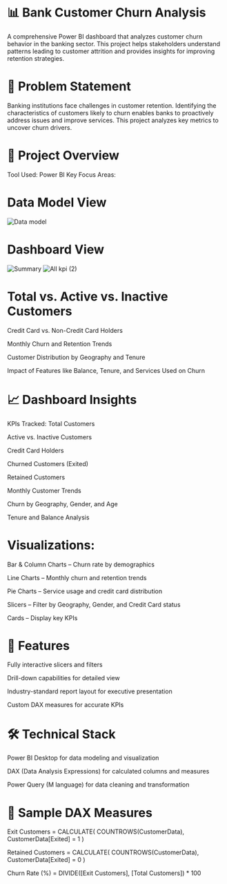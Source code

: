 # 📊 Bank Customer Churn Analysis
A comprehensive Power BI dashboard that analyzes customer churn behavior in the banking sector. This project helps stakeholders understand patterns leading to customer attrition and provides insights for improving retention strategies.

# 🧠 Problem Statement
Banking institutions face challenges in customer retention. Identifying the characteristics of customers likely to churn enables banks to proactively address issues and improve services. This project analyzes key metrics to uncover churn drivers.

# 📂 Project Overview
Tool Used: Power BI
Key Focus Areas:


# Data Model View
![Data model](https://github.com/user-attachments/assets/259ee446-dbd0-4ca6-b2f3-7de62e2f590e)

# Dashboard View 
![Summary](https://github.com/user-attachments/assets/6c7c5dab-0a7c-41db-9cfd-02a2bb766ca0)
![All kpi (2)](https://github.com/user-attachments/assets/e34cd70c-1e69-4656-a16e-5e5ab63ff777)

# Total vs. Active vs. Inactive Customers

Credit Card vs. Non-Credit Card Holders

Monthly Churn and Retention Trends

Customer Distribution by Geography and Tenure

Impact of Features like Balance, Tenure, and Services Used on Churn

# 📈 Dashboard Insights
KPIs Tracked:
Total Customers

Active vs. Inactive Customers

Credit Card Holders

Churned Customers (Exited)

Retained Customers

Monthly Customer Trends

Churn by Geography, Gender, and Age

Tenure and Balance Analysis

# Visualizations:
Bar & Column Charts – Churn rate by demographics

Line Charts – Monthly churn and retention trends

Pie Charts – Service usage and credit card distribution

Slicers – Filter by Geography, Gender, and Credit Card status

Cards – Display key KPIs

# 📌 Features
Fully interactive slicers and filters

Drill-down capabilities for detailed view

Industry-standard report layout for executive presentation

Custom DAX measures for accurate KPIs

# 🛠️ Technical Stack
Power BI Desktop for data modeling and visualization

DAX (Data Analysis Expressions) for calculated columns and measures

Power Query (M language) for data cleaning and transformation


# 🧮 Sample DAX Measures

Exit Customers =
CALCULATE(
    COUNTROWS(CustomerData),
    CustomerData[Exited] = 1
)

Retained Customers =
CALCULATE(
    COUNTROWS(CustomerData),
    CustomerData[Exited] = 0
)

Churn Rate (%) =
DIVIDE([Exit Customers], [Total Customers]) * 100
